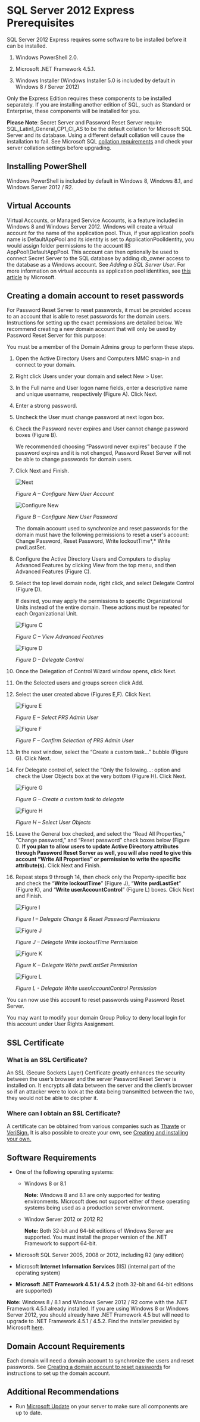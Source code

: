 [title]: # (SQL Server 2012)
[tags]: # (requirements)
[priority]: # (102)
# SQL Server 2012 Express Prerequisites

SQL Server 2012 Express requires some software to be installed before it can be installed.

1. Windows PowerShell 2.0.

2. Microsoft .NET Framework 4.5.1.

3. Windows Installer (Windows Installer 5.0 is included by default in Windows 8 / Server 2012)

Only the Express Edition requires these components to be installed separately. If you are installing another edition of SQL, such as Standard or Enterprise, these components will be installed for you.

**Please Note**: Secret Server and Password Reset Server require SQL_Latin1_General_CP1_CI_AS to be the default collation for Microsoft SQL Server and its database. Using a different default collation will cause the installation to fail. See Microsoft SQL [collation requirements](https://docs.microsoft.com/en-us/sql/relational-databases/collations/collation-and-unicode-support?view=sql-server-ver15) and check your server collation settings before upgrading.

## Installing PowerShell

Windows PowerShell is included by default in Windows 8, Windows 8.1, and Windows Server 2012 / R2.

## Virtual Accounts

Virtual Accounts, or Managed Service Accounts, is a feature included in Windows 8 and Windows Server 2012. Windows will create a virtual account for the name of the application pool. Thus, if your application pool’s name is DefaultAppPool and its identity is set to ApplicationPoolIdentity, you would assign folder permissions to the account IIS AppPool\\DefaultAppPool. This account can then optionally be used to connect Secret Server to the SQL database by adding db_owner access to the database as a Windows account. See *Adding a SQL Server User*. For more information on virtual accounts as application pool identities, see [this article](http://www.iis.net/learn/manage/configuring-security/application-pool-identities) by Microsoft.

## Creating a domain account to reset passwords

For Password Reset Server to reset passwords, it must be provided access to an account that is able to reset passwords for the domain users. Instructions for setting up the exact permissions are detailed below. We recommend creating a new domain account that will only be used by Password Reset Server for this purpose:

You must be a member of the Domain Admins group to perform these steps.

1. Open the Active Directory Users and Computers MMC snap-in and connect to your domain.

2. Right click Users under your domain and select New \> User.

3. In the Full name and User logon name fields, enter a descriptive name and unique username, respectively (Figure A). Click Next.

4. Enter a strong password.

5. Uncheck the User must change password at next logon box.

6. Check the Password never expires and User cannot change password boxes (Figure B).

   We recommended choosing “Password never expires” because if the password expires and it is not changed, Password Reset Server will not be able to change passwords for domain users.

7. Click Next and Finish.

   ![Next](images/appendix-1.png)

   *Figure A – Configure New User Account*

   ![Configure New](images/appendix-2.png)

   *Figure B – Configure New User Password*

   The domain account used to synchronize and reset passwords for the domain must have the following permissions to reset a user's account: Change Password, Reset Password, Write lockoutTime*,* Write pwdLastSet.

8. Configure the Active Directory Users and Computers to display Advanced Features by clicking View from the top menu, and then Advanced Features (Figure C).

9. Select the top level domain node, right click, and select Delegate Control (Figure D).

   If desired, you may apply the permissions to specific Organizational Units instead of the entire domain. These actions must be repeated for each Organizational Unit.

   ![Figure C](images/appendix-3.png)

   *Figure C – View Advanced Features*

   ![Figure D](images/appendix-4.png)

   *Figure D – Delegate Control*

10. Once the Delegation of Control Wizard window opens, click Next.

11. On the Selected users and groups screen click Add.

12. Select the user created above (Figures E,F). Click Next.

      ![Figure E](images/appendix-5.png)

      *Figure E – Select PRS Admin User*

      ![Figure F](images/appendix-6.png)

      *Figure F – Confirm Selection of PRS Admin User*

13. In the next window, select the “Create a custom task…” bubble (Figure G). Click Next.

14. For Delegate control of, select the “Only the following…: option and check the User Objects box at the very bottom (Figure H). Click Next.

      ![Figure G](images/appendix-7.png)

      *Figure G – Create a custom task to delegate*

      ![Figure H](images/appendix-8.png)

      *Figure H – Select User Objects*

15. Leave the General box checked, and select the “Read All Properties,” “Change password,” and “Reset password” check boxes below (Figure I). **If you plan to allow users to update Active Directory attributes through Password Reset Server as well, you will also need to give this account “Write All Properties” or permission to write the specific attribute(s).** Click Next and Finish.

16. Repeat steps 9 through 14, then check only the Property-specific box and check the “**Write lockoutTime**” (Figure J), “**Write pwdLastSet**” (Figure K), and “**Write userAccountControl**” (Figure L) boxes. Click Next and Finish.

      ![Figure I](images/appendix-9.png)

      *Figure I – Delegate Change & Reset Password Permissions*

      ![Figure J](images/appendix-10.png)

      *Figure J – Delegate Write lockoutTime Permission*

      ![Figure K](images/appendix-11.png)

      *Figure K – Delegate Write pwdLastSet Permission*

      ![Figure L](images/appendix-12.png)

      *Figure L - Delegate Write userAccountControl Permission*

You can now use this account to reset passwords using Password Reset Server.

You may want to modify your domain Group Policy to deny local login for this account under User Rights Assignment.

## SSL Certificate

### What is an SSL Certificate?

An SSL (Secure Sockets Layer) Certificate greatly enhances the security between the user’s browser and the server Password Reset Server is installed on. It encrypts all data between the server and the client’s browser so if an attacker were to look at the data being transmitted between the two, they would not be able to decipher it.

### Where can I obtain an SSL Certificate?

A certificate can be obtained from various companies such as [Thawte](http://www.thawte.com/) or [VeriSign.](http://www.verisign.com/) It is also possible to create your own, see [Creating and installing your own.](https://updates.thycotic.net/link.ashx?SSSelfSignedCertificate)

## Software Requirements

- One of the following operating systems:

    - Windows 8 or 8.1

       **Note:** Windows 8 and 8.1 are only supported for testing environments. Microsoft does not support either of these operating systems being used as a production server environment.

    - Window Server 2012 or 2012 R2

      **Note:** Both 32-bit and 64-bit editions of Windows Server are supported. You must install the proper version of the .NET Framework to support 64-bit.

- Microsoft SQL Server 2005, 2008 or 2012, including R2 (any edition)

- Microsoft **Internet Information Services** (IIS) (internal part of the operating system)

- **Microsoft .NET Framework 4.5.1 / 4.5.2** (both 32-bit and 64-bit editions are supported)

**Note:** Windows 8 / 8.1 and Windows Server 2012 / R2 come with the .NET Framework 4.5.1 already installed. If you are using Windows 8 or Windows Server 2012, you should already have .NET Framework 4.5 but will need to upgrade to .NET Framework 4.5.1 / 4.5.2. Find the installer provided by Microsoft [here](http://www.microsoft.com/en-us/download/details.aspx?id=40779).

## Domain Account Requirements

Each domain will need a domain account to synchronize the users and reset passwords. See [Creating a domain account to reset passwords](#creating_a_domain_account_to_reset_passwords) for instructions to set up the domain account.

## Additional Recommendations

- Run [Microsoft Update](http://update.microsoft.com/) on your server to make sure all components are up to date.